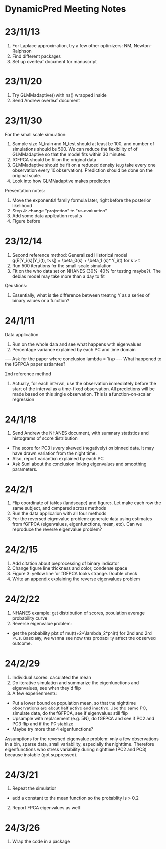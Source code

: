 # DynamicPred Meeting Notes

# 23/11/13
1. For Laplace approximation, try a few other optimizers: NM, Newton-Ralphson
2. Find different packages 
3. Set up overleaf document for manuscript 

# 23/11/20
1. Try GLMMadaptive() with ns() wrapped inside
2. Send Andrew overleaf document

# 23/11/30
For the small scale simulation:
1. Sample size N_train and N_test should at least be 100, and number of simulations should be 500. We can reduce the flexibility of of GLMMadaptive so that the model fits within 30 minutes.
2. fGFPCA should be fit on the original data
3. GLMMadaptive should be fit on a reduced density (e.g take every one observation every 10 observation). Prediction should be done on the original scale.  
4. Look into how GLMMadaptive makes prediction

Presentation notes: 
1. Move the exponential family formula later, right before the posterior likelihood
2. Step 4: change "projection" to "re-evaluation"
3. Add some data application results
3. Figure before 

# 23/12/14
1. Second reference method: Generalized Historical model
g(E[Y_i(s)|Y_i(t), t<s]) = \beta_0(s) + \beta_1 (s)* Y_i(t) for s > t
2. Run 500 iterations for the small-scale simulation
3. Fit on the who data set on NHANES (30%-40% for testing maybe?). The debias model may take more than a day to fit

Qeustions:
1. Essentially, what is the difference between treating Y as a series of binary values or a function?

# 24/1/11
Data application
1. Run on the whole data and see what happens with eigenvalues
2. Percentage variance explained by each PC and time domain

--- Ask for the paper where conclusion lambda = 1/sp
--- What happened to the fGFPCA paper estiamtes? 

2nd reference method
1. Actually, for each interval, use the observation immediately before the start of the interval as a time-fixed observation. All predictions will be made based on this single observation. This is a function-on-scalar regression


# 24/1/18
1. Send Andrew the NHANES document, with summary statistics and histograms of score distribution
- The score for PC3 is very skewed (negatively) on binned data. It may have drawn variation from the night time. 
- Also, report variantion explained by each PC
- Ask Suni about the conclusion linking eigenvalues and smoothing parameters. 

# 24/2/1

1. Flip coordinate of tables (landscape) and figures. Let make each row the same subject, and compared across methods
2. Run the data application with all four methods
3. For the reversed eigenvalue problem: generate data using estimates from fGFPCA (eigenvalues, eigenfunctions, mean, etc). Can we reproduce the reverse eigenvalue problem? 

# 24/2/15
1. Add citation about preprocessing of binary indicator
2. Change figure line thickness and color, condense space
3. Figure 3: yellow line for fGFPCA looks strange. Double check
4. Write an appendix explaining the reverse eigenvalues problem

# 24/2/22
1. NHANES example: get distribution of scores, population average probability curve
2. Reverse eigenvalue problem:
- get the probability plot of mu(t)+2*\lambda_2*phi(t) for 2nd and 2rd PCs. Bascially, we wanna see how this probability affect the observed outcome.

# 24/2/29
1. Individual scores: calculated the mean
2. Do iterative simulation and summarize the eigenfunctions and eigenvalues, see when they'd flip
3. A few experienments:
- Put a lower bound on population mean, so that the nighttime observations are about half active and inactive. Use the same PC, simulate data, do the fGFPCA, see if eigenvalues still flip
- Upsample with replacement (e.g. 5N), do fGFPCA and see if PC2 and PC3 flip and if the PC stablize
- Maybe try more than 4 eigenfunctions? 

Assumptions for the reversed eigenvalue problem: only a few observations in a bin, sparse data, small variability, especially the nighttime. Therefore eigenfunctions who stress variability during nighttime (PC2 and PC3) because instable (got suppressed). 

# 24/3/21
1. Repeat the simulation 
- add a constant to the mean function so the probablity is > 0.2
2. Report FPCA eigenvalues as well

# 24/3/26
1. Wrap the code in a package





